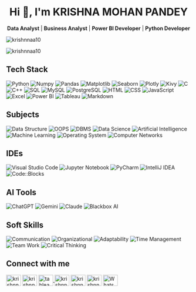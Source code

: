 <h1 align="center">Hi 👋, I'm KRISHNA MOHAN PANDEY</h1>
<p align="center">
  <b>Data Analyst</b> | <b>Business Analyst</b> | <b>Power BI Developer</b> | <b>Python Developer</b>
</p>


<p align="left"> <img src="https://komarev.com/ghpvc/?username=krishnnaa10&label=Profile%20views&color=0e75b6&style=flat" alt="krishnnaa10" /> </p>

<p><img align="center" src="https://github-readme-stats.vercel.app/api/top-langs?username=krishnnaa10&show_icons=true&locale=en&layout=compact" alt="krishnnaa10" /></p>


## Tech Stack
![Python](https://img.shields.io/badge/-Python-05122A?style=flat-square&logo=Python&color=353535) 
![Numpy](https://img.shields.io/badge/-Numpy-05122A?style=flat-square&logo=Numpy&color=353535) 
![Pandas](https://img.shields.io/badge/-Pandas-05122A?style=flat-square&logo=Pandas&color=353535) 
![Matplotlib](https://img.shields.io/badge/-Matplotlib-05122A?style=flat-square&logo=Matplotlib&color=353535) 
![Seaborn](https://img.shields.io/badge/-Seaborn-05122A?style=flat-square&logo=Seaborn&color=353535)
![Plotly](https://img.shields.io/badge/-Plotly-05122A?style=flat-square&logo=Plotly&color=353535) 
![Kivy](https://img.shields.io/badge/-Kivy-05122A?style=flat-square&logo=Kivy&color=353535) 
![C](https://img.shields.io/badge/-C-05122A?style=flat-square&logo=C&color=353535) 
![C++](https://img.shields.io/badge/-C++-05122A?style=flat-square&logo=C%2B%2B&color=353535) 
![SQL](https://img.shields.io/badge/-SQL-05122A?style=flat-square&logo=SQL&color=353535) 
![MySQL](https://img.shields.io/badge/-MySQL-05122A?style=flat-square&logo=MySQL&color=353535) 
![PostgreSQL](https://img.shields.io/badge/-PostgreSQL-05122A?style=flat-square&logo=PostgreSQL&color=353535) 
![HTML](https://img.shields.io/badge/-HTML-05122A?style=flat-square&logo=HTML5&color=353535) 
![CSS](https://img.shields.io/badge/-CSS-05122A?style=flat-square&logo=CSS3&color=353535) 
![JavaScript](https://img.shields.io/badge/-JavaScript-05122A?style=flat-square&logo=JavaScript&color=353535) 
![Excel](https://img.shields.io/badge/-Excel-05122A?style=flat-square&logo=Microsoft-Excel&color=353535) 
![Power BI](https://img.shields.io/badge/-Power%20BI-05122A?style=flat-square&logo=Power-BI&color=353535) 
![Tableau](https://img.shields.io/badge/-Tableau-05122A?style=flat-square&logo=Tableau&color=353535) 
![Markdown](https://img.shields.io/badge/-Markdown-05122A?style=flat-square&logo=Markdown&color=353535)


## Subjects
![Data Structure](https://img.shields.io/badge/-Data%20Structure-05122A?style=flat-square&color=353535)
![OOPS](https://img.shields.io/badge/-OOPS-05122A?style=flat-square&color=353535)
![DBMS](https://img.shields.io/badge/-DBMS-05122A?style=flat-square&color=353535)
![Data Science](https://img.shields.io/badge/-Data%20Science-05122A?style=flat-square&color=353535)
![Artificial Intelligence](https://img.shields.io/badge/-Artificial%20Intelligence-05122A?style=flat-square&color=353535)
![Machine Learning](https://img.shields.io/badge/-Machine%20Learning-05122A?style=flat-square&color=353535)
![Operating System](https://img.shields.io/badge/-Operating%20System-05122A?style=flat-square&color=353535)
![Computer Networks](https://img.shields.io/badge/-Computer%20Networks-05122A?style=flat-square&color=353535)


## IDEs
![Visual Studio Code](https://img.shields.io/badge/-Visual%20Studio%20Code-05122A?style=flat-square&logo=Visual-Studio-Code&color=353535) 
![Jupyter Notebook](https://img.shields.io/badge/-Jupyter%20Notebook-05122A?style=flat-square&logo=Jupyter&color=353535) 
![PyCharm](https://img.shields.io/badge/-PyCharm-05122A?style=flat-square&logo=PyCharm&color=353535) 
![IntelliJ IDEA](https://img.shields.io/badge/-IntelliJ%20IDEA-05122A?style=flat-square&logo=IntelliJ-IDEA&color=353535) 
![Code::Blocks](https://img.shields.io/badge/-Code::Blocks-05122A?style=flat-square&logo=Codeblocks&color=353535)


## AI Tools
![ChatGPT](https://img.shields.io/badge/-ChatGPT-05122A?style=flat-square&color=353535) 
![Gemini](https://img.shields.io/badge/-Gemini-05122A?style=flat-square&color=353535) 
![Claude](https://img.shields.io/badge/-Claude-05122A?style=flat-square&color=353535)
![Blackbox AI](https://img.shields.io/badge/-Blackbox%20AI-05122A?style=flat-square&color=353535)


## Soft Skills
![Communication](https://img.shields.io/badge/-Communication-05122A?style=flat-square&color=353535)
![Organizational](https://img.shields.io/badge/-Organizational-05122A?style=flat-square&color=353535)
![Adaptability](https://img.shields.io/badge/-Adaptability-05122A?style=flat-square&color=353535)
![Time Management](https://img.shields.io/badge/-Time%20Management-05122A?style=flat-square&color=353535)
![Team Work](https://img.shields.io/badge/-Team%20Work-05122A?style=flat-square&color=353535)
![Critical Thinking](https://img.shields.io/badge/-Critical%20Thinking-05122A?style=flat-square&color=353535)


## Connect with me
<a href="https://github.com/krishnnaa10" target="blank"><img align="center" src="https://raw.githubusercontent.com/rahuldkjain/github-profile-readme-generator/master/src/images/icons/Social/github.svg" alt="krishnnaa15" height="30" width="40" /></a>
<a href="https://linkedin.com/in/krishnnaa15" target="blank"><img align="center" src="https://raw.githubusercontent.com/rahuldkjain/github-profile-readme-generator/master/src/images/icons/Social/linked-in-alt.svg" alt="krishnnaa15" height="30" width="40" /></a>
<a href="https://public.tableau.com/app/profile/krishna.mohan.pandey3762/vizzes" target="blank">
  <img align="center" src="https://public.tableau.com/favicon.ico" alt="tableau-public" height="30" width="40" />
</a>
<a href="https://www.hackerrank.com/profile/krishnamohan7486" target="blank"><img align="center" src="https://raw.githubusercontent.com/rahuldkjain/github-profile-readme-generator/master/src/images/icons/Social/hackerrank.svg" alt="krishnnaa15" height="30" width="40" /></a>
<a href="https://x.com/Krishhnaa10" target="blank"><img align="center" src="https://raw.githubusercontent.com/rahuldkjain/github-profile-readme-generator/master/src/images/icons/Social/twitter.svg" alt="krishnnaa15" height="30" width="40" /></a>
<a href="https://instagram.com/krishnnaa15" target="blank"><img align="center" src="https://raw.githubusercontent.com/rahuldkjain/github-profile-readme-generator/master/src/images/icons/Social/instagram.svg" alt="krishnnaa15" height="30" width="40" /></a>
<a href="https://wa.me/917870820898" target="_blank"><img align="center" src="https://raw.githubusercontent.com/rahuldkjain/github-profile-readme-generator/master/src/images/icons/Social/whatsapp.svg" alt="WhatsApp" height="30" width="40" /></a>




